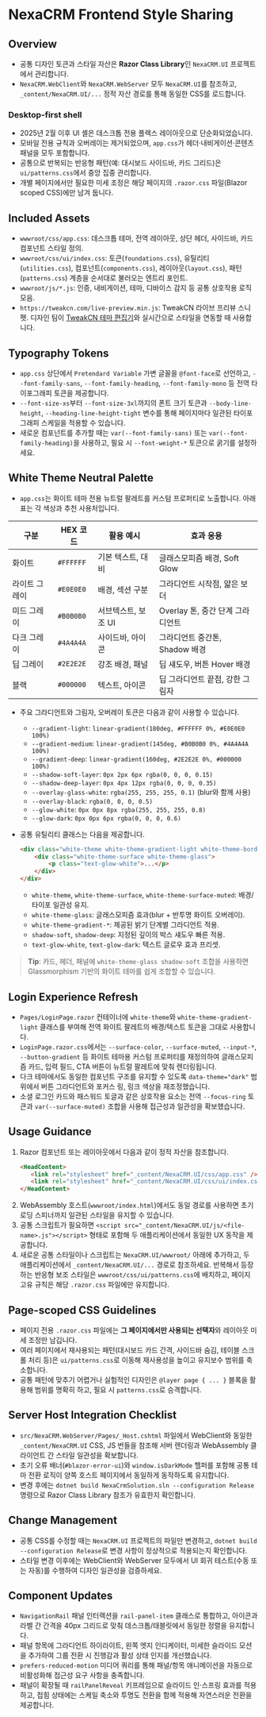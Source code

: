 # NexaCRM Frontend Style Sharing

## Overview
- 공통 디자인 토큰과 스타일 자산은 **Razor Class Library**인 `NexaCRM.UI` 프로젝트에서 관리합니다.
- `NexaCRM.WebClient`와 `NexaCRM.WebServer` 모두 `NexaCRM.UI`를 참조하고, `_content/NexaCRM.UI/...` 정적 자산 경로를 통해 동일한 CSS를 로드합니다.

### Desktop-first shell
- 2025년 2월 이후 UI 셸은 데스크톱 전용 플렉스 레이아웃으로 단순화되었습니다.
- 모바일 전용 규칙과 오버레이는 제거되었으며, `app.css`가 헤더·내비게이션·콘텐츠 패널을 모두 포함합니다.
- 공통으로 반복되는 반응형 패턴(예: 대시보드 사이드바, 카드 그리드)은 `ui/patterns.css`에서 중앙 집중 관리합니다.
- 개별 페이지에서만 필요한 미세 조정은 해당 페이지의 `.razor.css` 파일(Blazor scoped CSS)에만 남겨 둡니다.

## Included Assets
- `wwwroot/css/app.css`: 데스크톱 테마, 전역 레이아웃, 상단 헤더, 사이드바, 카드 컴포넌트 스타일 정의.
- `wwwroot/css/ui/index.css`: 토큰(`foundations.css`), 유틸리티(`utilities.css`), 컴포넌트(`components.css`), 레이아웃(`layout.css`), 패턴(`patterns.css`) 계층을 순서대로 불러오는 엔트리 포인트.
- `wwwroot/js/*.js`: 인증, 내비게이션, 테마, 디바이스 감지 등 공통 상호작용 로직 모음.
- `https://tweakcn.com/live-preview.min.js`: TweakCN 라이브 프리뷰 스니펫. 디자인 팀이 [TweakCN 테마 편집기](https://tweakcn.com/editor/theme?p=custom)와 실시간으로 스타일을 연동할 때 사용합니다.

## Typography Tokens
- `app.css` 상단에서 `Pretendard Variable` 가변 글꼴을 `@font-face`로 선언하고, `--font-family-sans`, `--font-family-heading`, `--font-family-mono` 등
  전역 타이포그래피 토큰을 제공합니다.
- `--font-size-xs`부터 `--font-size-3xl`까지의 폰트 크기 토큰과 `--body-line-height`, `--heading-line-height-tight` 변수를 통해 페이지마다 일관된 타이포그래피 스케일을 적용할 수 있습니다.
- 새로운 컴포넌트를 추가할 때는 `var(--font-family-sans)` 또는 `var(--font-family-heading)`을 사용하고, 필요 시 `--font-weight-*` 토큰으로 굵기를 설정하세요.

## White Theme Neutral Palette
- `app.css`는 화이트 테마 전용 뉴트럴 팔레트를 커스텀 프로퍼티로 노출합니다. 아래 표는 각 색상과 추천 사용처입니다.

| 구분 | HEX 코드 | 활용 예시 | 효과 응용 |
| --- | --- | --- | --- |
| 화이트 | `#FFFFFF` | 기본 텍스트, 대비 | 글래스모피즘 배경, Soft Glow |
| 라이트 그레이 | `#E0E0E0` | 배경, 섹션 구분 | 그라디언트 시작점, 얇은 보더 |
| 미드 그레이 | `#B0B0B0` | 서브텍스트, 보조 UI | Overlay 톤, 중간 단계 그라디언트 |
| 다크 그레이 | `#4A4A4A` | 사이드바, 아이콘 | 그라디언트 중간톤, Shadow 배경 |
| 딥 그레이 | `#2E2E2E` | 강조 배경, 패널 | 딥 섀도우, 버튼 Hover 배경 |
| 블랙 | `#000000` | 텍스트, 아이콘 | 딥 그라디언트 끝점, 강한 그림자 |

- 주요 그라디언트와 그림자, 오버레이 토큰은 다음과 같이 사용할 수 있습니다.
  - `--gradient-light`: `linear-gradient(180deg, #FFFFFF 0%, #E0E0E0 100%)`
  - `--gradient-medium`: `linear-gradient(145deg, #B0B0B0 0%, #4A4A4A 100%)`
  - `--gradient-deep`: `linear-gradient(160deg, #2E2E2E 0%, #000000 100%)`
  - `--shadow-soft-layer`: `0px 2px 6px rgba(0, 0, 0, 0.15)`
  - `--shadow-deep-layer`: `0px 4px 12px rgba(0, 0, 0, 0.35)`
  - `--overlay-glass-white`: `rgba(255, 255, 255, 0.1)` (blur와 함께 사용)
  - `--overlay-black`: `rgba(0, 0, 0, 0.5)`
  - `--glow-white`: `0px 0px 8px rgba(255, 255, 255, 0.8)`
  - `--glow-dark`: `0px 0px 6px rgba(0, 0, 0, 0.6)`

- 공통 유틸리티 클래스는 다음을 제공합니다.
  ```html
  <div class="white-theme white-theme-gradient-light white-theme-border">
      <div class="white-theme-surface white-theme-glass">
          <p class="text-glow-white">...</p>
      </div>
  </div>
  ```
  - `white-theme`, `white-theme-surface`, `white-theme-surface-muted`: 배경/타이포 일관성 유지.
  - `white-theme-glass`: 글래스모피즘 효과(blur + 반투명 화이트 오버레이).
  - `white-theme-gradient-*`: 제공된 밝기 단계별 그라디언트 적용.
  - `shadow-soft`, `shadow-deep`: 지정된 깊이의 박스 섀도우 빠른 적용.
  - `text-glow-white`, `text-glow-dark`: 텍스트 글로우 효과 프리셋.

> **Tip**: 카드, 헤더, 패널에 `white-theme-glass shadow-soft` 조합을 사용하면 Glassmorphism 기반의 화이트 테마를 쉽게 조합할 수 있습니다.

## Login Experience Refresh
- `Pages/LoginPage.razor` 컨테이너에 `white-theme`와 `white-theme-gradient-light` 클래스를 부여해 전역 화이트 팔레트의 배경/텍스트 토큰을 그대로 사용합니다.
- `LoginPage.razor.css`에서는 `--surface-color`, `--surface-muted`, `--input-*`, `--button-gradient` 등 화이트 테마용 커스텀 프로퍼티를 재정의하여 글래스모피즘 카드, 입력 필드, CTA 버튼이 뉴트럴 팔레트에 맞춰 렌더링됩니다.
- 다크 테마에서도 동일한 컴포넌트 구조를 유지할 수 있도록 `data-theme="dark"` 범위에서 버튼 그라디언트와 포커스 링, 링크 색상을 재조정했습니다.
- 소셜 로그인 카드와 패스워드 토글과 같은 상호작용 요소는 전역 `--focus-ring` 토큰과 `var(--surface-muted)` 조합을 사용해 접근성과 일관성을 확보했습니다.

## Usage Guidance
1. Razor 컴포넌트 또는 레이아웃에서 다음과 같이 정적 자산을 참조합니다.
   ```html
   <HeadContent>
      <link rel="stylesheet" href="_content/NexaCRM.UI/css/app.css" />
      <link rel="stylesheet" href="_content/NexaCRM.UI/css/ui/index.css" />
   </HeadContent>
   ```
2. WebAssembly 호스트(`wwwroot/index.html`)에서도 동일 경로를 사용하면 초기 로딩 스피너까지 일관된 스타일을 유지할 수 있습니다.
3. 공통 스크립트가 필요하면 `<script src="_content/NexaCRM.UI/js/<file-name>.js"></script>` 형태로 포함해 두 애플리케이션에서 동일한 UX 동작을 제공합니다.
4. 새로운 공통 스타일이나 스크립트는 `NexaCRM.UI/wwwroot/` 아래에 추가하고, 두 애플리케이션에서 `_content/NexaCRM.UI/...` 경로로 참조하세요. 반복해서 등장하는 반응형 보조 스타일은 `wwwroot/css/ui/patterns.css`에 배치하고, 페이지 고유 규칙은 해당 `.razor.css` 파일에만 유지합니다.

## Page-scoped CSS Guidelines
- 페이지 전용 `.razor.css` 파일에는 **그 페이지에서만 사용되는 선택자**와 레이아웃 미세 조정만 남깁니다.
- 여러 페이지에서 재사용되는 패턴(대시보드 카드 간격, 사이드바 숨김, 테이블 스크롤 처리 등)은 `ui/patterns.css`로 이동해 재사용성을 높이고 유지보수 범위를 축소합니다.
- 공통 패턴에 맞추기 어렵거나 실험적인 디자인은 `@layer page { ... }` 블록을 활용해 범위를 명확히 하고, 필요 시 `patterns.css`로 승격합니다.

## Server Host Integration Checklist
- `src/NexaCRM.WebServer/Pages/_Host.cshtml` 파일에서 WebClient와 동일한 `_content/NexaCRM.UI` CSS, JS 번들을 참조해 서버 렌더링과 WebAssembly 클라이언트 간 스타일 일관성을 확보합니다.
- 초기 오류 배너(`#blazor-error-ui`)와 `window.isDarkMode` 헬퍼를 포함해 공통 테마 전환 로직이 양쪽 호스트 페이지에서 동일하게 동작하도록 유지합니다.
- 변경 후에는 `dotnet build NexaCrmSolution.sln --configuration Release` 명령으로 Razor Class Library 참조가 유효한지 확인합니다.

## Change Management
- 공통 CSS를 수정할 때는 `NexaCRM.UI` 프로젝트의 파일만 변경하고, `dotnet build --configuration Release`로 변경 사항이 정상적으로 적용되는지 확인합니다.
- 스타일 변경 이후에는 WebClient와 WebServer 모두에서 UI 회귀 테스트(수동 또는 자동)를 수행하여 디자인 일관성을 검증하세요.

## Component Updates
- `NavigationRail` 패널 인터랙션을 `rail-panel-item` 클래스로 통합하고, 아이콘과 라벨 간 간격을 40px 그리드로 맞춰 데스크톱/태블릿에서 동일한 정렬을 유지합니다.
- 패널 항목에 그라디언트 하이라이트, 왼쪽 엣지 인디케이터, 미세한 슬라이드 모션을 추가하여 그룹 전환 시 진행감과 활성 상태 인지를 개선했습니다.
- `prefers-reduced-motion` 미디어 쿼리를 통해 패널/항목 애니메이션을 자동으로 비활성화해 접근성 요구 사항을 충족합니다.
- 패널이 확장될 때 `railPanelReveal` 키프레임으로 슬라이드 인·스프링 효과를 적용하고, 접힘 상태에는 스케일 축소와 투명도 전환을 함께 적용해 자연스러운 전환을 제공합니다.
